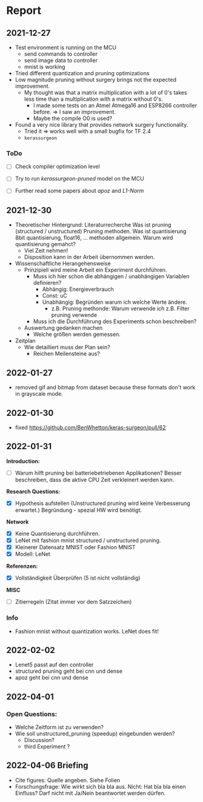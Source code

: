 # Report

## 2021-12-27
- Test environment is running on the MCU
    - send commands to controller
    - send image data to controller
    - mnist is working
- Tried different quantization and pruning optimizations
- Low magnitude pruning without surgery brings not the expected improvement.
    - My thought was that a matrix multiplication with a lot of 0's takes less time than a multiplication with a matrix without 0's.
        - I made some tests on an Atmel Atmega16 and ESP8266 controller before. => I saw an improvement.
        - Maybe the compile O0 is used?
- Found a very nice library that provides network surgery functionality.
    - Tried it => works well with a small bugfix for TF 2.4
    - ```kerassurgeon```

### ToDo
- [ ] Check compiler optimization level
- [ ] Try to run _kerassurgeon-pruned_ model on the MCU
- [ ] Further read some papers about _apoz_ and _L1-Norm_



## 2021-12-30

- Theoretischer Hintergrund:
   Literaturrecherche 
   Was ist pruning (structured / unstructured) Pruning methoden. 
   Was ist quantisierung 8bit quantisierung, float16, ... methoden allgemein. Warum wird quantisierung gemahct?
   - Viel Zeit nehmen!
   - Disposition kann in der Arbeit übernommen werden.
- Wissenschaftliche Herangehensweise
   - Prinzipiell wird meine Arbeit ein Experiment durchführen.
      - Muss ich hier schon die abhängigen / unabhängigen Variablen definieren?
        - Abhängig: Energieverbrauch
        - Const: uC
        - Unabhängig: Begründen warum ich welche Werte ändere.
            - z.B. Pruning methonde: Warum verwende ich z.B. Filter pruning verwende
      - Muss ich die Durchführung des Experiments schon beschreiben?
    - Auswertung gedanken machen
        - Welche größen werden gemessen.
- Zeitplan
   - Wie detailliert muss der Plan sein?
       - Reichen Meilensteine aus?


## 2022-01-27

- removed gif and bitmap from dataset because these formats don't work in grayscale mode.

## 2022-01-30

- fixed https://github.com/BenWhetton/keras-surgeon/pull/62







## 2022-01-31

**Introduction:**
- [ ] Warum hilft pruning bei batteriebetriebenen Applikationen? Besser beschreiben, dass die aktive CPU Zeit verkleinert werden kann.

**Research Questions:**
- [x] Hypothesis aufstellen (Unstructured pruning wird keine Verbesserung erwartet.) Begründung - spezial HW wird benötigt.

**Network**
- [x] Keine Quantisierung durchführen.
- [x] LeNet mit fashion mnist structured / unstructured pruning.
- [x] Kleinerer Datensatz MNIST oder Fashion MNIST
- [x] Modell: LeNet

**Referenzen:**
- [x] Vollständigkeit Überprüfen (5 ist nicht vollständig)

**MISC**
- [ ] Zitierregeln (Zitat immer vor dem Satzzeichen)

### Info
- Fashion mnist without quantization works. LeNet does fit!


## 2022-02-02
- Lenet5 passt auf den controller
- structured pruning geht bei cnn und dense
- apoz geht bei cnn und dense









## 2022-04-01
### Open Questions:
- Welche Zeitform ist zu verwenden?
- Wie soll unstructured_pruning (speedup) eingebunden werden?
    - Discussion?
    - third Experiment ?


## 2022-04-06 Briefing

- Cite figures: Quelle angeben. Siehe Folien
- Forschungsfrage: Wie wirkt sich bla bla aus. Nicht: Hat bla bla einen Einfluss?    Darf nicht mit Ja/Nein beantwortet werden dürfen.